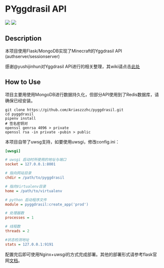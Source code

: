 # PYggdrasil API

![](https://img.shields.io/badge/language-python-blue.svg) ![](https://img.shields.io/badge/coverage-50%25-orange.svg)

## Description

本项目使用Flask/MongoDB实现了Minecraft的Yggdrasil API (authserver/sessionserver)

感谢@yushijinhun对Yggdrasil API进行的相关整理，其wiki请点击[此处](https://github.com/yushijinhun/authlib-injector/wiki)



## How to Use

项目主要用使用MongoDB进行数据持久化，但部分API使用到了Redis数据库，请确保已经安装。

```shell
git clone https://github.com/Ariaszzzhc/pyggdrasil.git
cd pyggdrasil
pipenv install
# 签名密钥对
openssl genrsa 4096 > private
openssl rsa -in private -pubin > public
```

本项目自带了uwsg支持，如要使用uwsgi，修改config.ini：

```ini
[uwsgi]

# uwsgi 启动时所使用的地址与端口
socket = 127.0.0.1:8001

# 指向网站目录
chdir = /path/to/pyggdrasil

# 指向Virtualenv目录
home = /path/to/virtualenv

# python 启动程序文件
module = pyggdrasil:create_app('prod')

# 处理器数
processes = 1

# 线程数
threads = 2

#状态检测地址
stats = 127.0.0.1:9191
```

配置完后即可使用Nginx+uwsgi的方式完成部署。其他的部署形式请参考flask官网[文档](http://flask.pocoo.org/docs/1.0/deploying/)。

